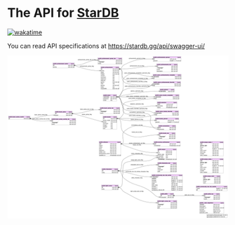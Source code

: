 # The API for [StarDB](https://stardb.gg)

[![wakatime](https://wakatime.com/badge/user/594e5948-2f7c-499b-955f-f57d579011fe/project/191bdf63-e366-4df1-8e42-10a802d4e404.svg?style=for-the-badge)](https://wakatime.com/badge/user/594e5948-2f7c-499b-955f-f57d579011fe/project/191bdf63-e366-4df1-8e42-10a802d4e404)

You can read API specifications at https://stardb.gg/api/swagger-ui/

![Database](./graph.svg)
